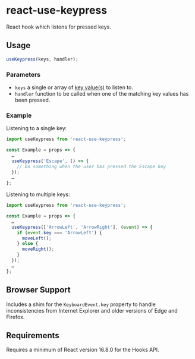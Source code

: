 # react-use-keypress

React hook which listens for pressed keys.

## Usage

```jsx
useKeypress(keys, handler);
```

### Parameters

- `keys` a single or array of [key value(s)](https://developer.mozilla.org/en-US/docs/Web/API/KeyboardEvent/key/Key_Values) to listen to.
- `handler` function to be called when one of the matching key values has been pressed.

### Example

Listening to a single key:

```jsx
import useKeypress from 'react-use-keypress';

const Example = props => {
  …
  useKeypress('Escape', () => {
    // Do something when the user has pressed the Escape key
  });
  …
};
```

Listening to multiple keys:

```jsx
import useKeypress from 'react-use-keypress';

const Example = props => {
  …
  useKeypress(['ArrowLeft', 'ArrowRight'], (event) => {
    if (event.key === 'ArrowLeft') {
      moveLeft();
    } else {
      moveRight();
    }
  });
  …
};
```

## Browser Support

Includes a shim for the `KeyboardEvent.key` property to handle inconsistencies from Internet Explorer and older versions of Edge and Firefox.

## Requirements

Requires a minimum of React version 16.8.0 for the Hooks API.
